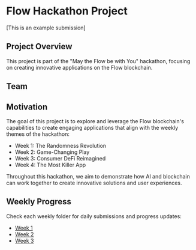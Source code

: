 # Flow Hackathon Project
[This is an example submission]

## Project Overview
This project is part of the "May the Flow be with You" hackathon, focusing on creating innovative applications on the Flow blockchain.

## Team


## Motivation
The goal of this project is to explore and leverage the Flow blockchain's capabilities to create engaging applications that align with the weekly themes of the hackathon:

- Week 1: The Randomness Revolution
- Week 2: Game-Changing Play
- Week 3: Consumer DeFi Reimagined
- Week 4: The Most Killer App

Throughout this hackathon, we aim to demonstrate how AI and blockchain can work together to create innovative solutions and user experiences.

## Weekly Progress
Check each weekly folder for daily submissions and progress updates:
- [Week 1](/submissions/0xd10Af01D4f617974726eeeC717FBC642df69CB58/week1)
- [Week 2](/submissions/0xd10Af01D4f617974726eeeC717FBC642df69CB58/week2)
- [Week 3](/submissions/0xd10Af01D4f617974726eeeC717FBC642df69CB58/week3) 